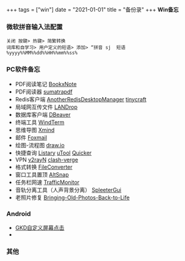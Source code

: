 +++
tags = ["win"]
date = "2021-01-01"
title = "备份录"
+++
**Win备忘**
<!--more-->
      
### 微软拼音输入法配置
    关闭 按键> 热键> 简繁转换
    词库和自学习> 用户定义的短语> 添加> “拼音 sj  短语 %yyyy%%MM%%dd%%HH%%mm%%ss%
### PC软件备忘
- PDF阅读笔记 [BookxNote](http://www.bookxnote.com/)
- PDF阅读器 [sumatrapdf](https://www.sumatrapdfreader.org/free-pdf-reader)
- Redis客户端 [AnotherRedisDesktopManager](https://github.com/qishibo/AnotherRedisDesktopManager) [tinycraft](https://redis.tinycraft.cc/)
- 局域网互传文件 [LANDrop](https://github.com/LANDrop/LANDrop)
- 数据库客户端 [DBeaver](https://dbeaver.io/)
- 终端工具 [WindTerm](https://github.com/kingToolbox/WindTerm/releases)
- 思维导图 [Xmind](https://xmind.app/)
- 邮件 [Foxmail](https://www.foxmail.com/)
- 绘图-流程图 [draw.io](https://draw.io)
- 快捷查询 [Listary](https://www.listary.com/) [uTool](https://www.u.tools/) [Quicker](https://getquicker.net/)
- VPN [v2rayN](https://github.com/2dust/v2rayN) [clash-verge](https://github.com/zzzgydi/clash-verge)
- 格式转换 [FileConverter](https://github.com/Tichau/FileConverter)
- 窗口工具置顶 [AltSnap](https://github.com/RamonUnch/AltSnap)
- 任务栏网速 [TrafficMonitor](https://github.com/zhongyang219/TrafficMonitor)
- 音轨分离工具（人声背景分离） [SpleeterGui](https://github.com/boy1dr/SpleeterGui)
- 老照片修复 [Bringing-Old-Photos-Back-to-Life](https://github.com/microsoft/Bringing-Old-Photos-Back-to-Life)
### Android
- [GKD自定义屏幕点击](https://github.com/gkd-kit/gkd)
- 

### 其他
    
